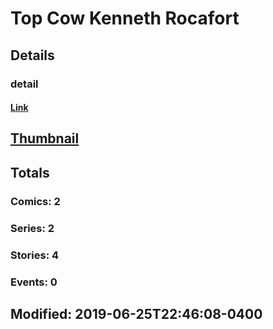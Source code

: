 # Top Cow Kenneth Rocafort 
## Details
### detail
#### [Link](http://marvel.com/comics/creators/13331/top_cow_kenneth_rocafort?utm_campaign=apiRef&utm_source=225578a89fc76f3d20fbffda5d17a88d)
## [Thumbnail](http://i.annihil.us/u/prod/marvel/i/mg/b/40/image_not_available.jpg)
## Totals
### Comics: 2
### Series: 2
### Stories: 4
### Events: 0
## Modified: 2019-06-25T22:46:08-0400